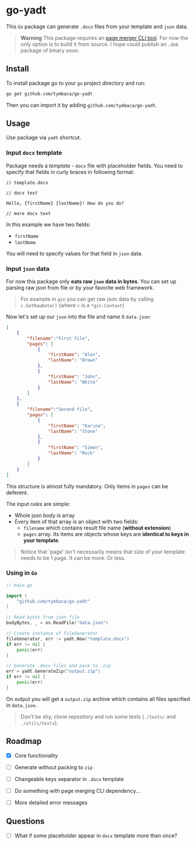 # go-yadt

This `Go` package can generate `.docx` files from your template and `json` data.

> **Warning**
> This package requires an [page merger CLI tool](https://github.com/tymbaca/pagemerger).
> For now the only option is to build it from source. I hope could publish an `.deb` package of binary soon.

## Install

To install package go to your `go` project directory and run:

```sh
go get github.com/tymbaca/go-yadt
```

Then you can import it by adding `github.com/tymbaca/go-yadt`.

## Usage
Use package via `yadt` shortcut.

### Input `docx` template
Package needs a *template* - `docx` file with placeholder fields. You need to specify that fields in curly braces in following format:
```
// template.docx

// docx text

Hello, {firstName} {lastName}! How do you do?

// more docx text
```

In this example we have two fields:
- `firstName`
- `lastName`

You will need to specify values for that field in `json` data.

### Input `json` data
For now this package only **eats raw `json` data in bytes**. You can set up parsing raw json from file or by your favorite web framework.

> For example in `gin` you can get raw json data by calling `c.GetRawData()` (where `c` is a `*gin.Context`)

Now let's set up our `json` into the file and name it `data.json`:

```json
[
    {
        "filename":"First file",
        "pages": [
            {
                "firstName": "Alex",
                "lastName": "Brown"
            },
            {
                "firstName": "John",
                "lastName": "White"
            }
        ]
    },
    {
        "filename":"Second file",
        "pages": [
            {
                "firstName": "Karina",
                "lastName": "Stone"
            },
            {
                "firstName": "Simon",
                "lastName": "Rock"
            }
        ]
    }
]
```

This structure is almost fully mandatory. Only items in `pages` can be deferent.

The input *rules* are simple:

- Whole json body is array
- Every item of that array is an object with two fields:
  - `filename` which contains result file name (**without extension**)
  - `pages` array. Its items are objects whose keys are **identical to keys in your template**.

> Notice that 'page' isn't necessarily means that size of your template needs to be 1 page. It can be more. Or less.

### Using in `Go`

```go
// main.go

import (
    "github.com/tymbaca/go-yadt"
)

// Read bytes from json file
bodyBytes, _ = os.ReadFile("data.json")

// Create instance of FileGenerator
fileGenerator, err := yadt.New("template.docx")
if err != nil {
    panic(err)
}

// Generate .docx files and pack to .zip
err = yadt.GenerateZip("output.zip")
if err != nil {
    panic(err)
}
```

On output you will get a `output.zip` archive which contains all files specified in `data.json`.

> Don't be shy, clone repository and run some tests (`./tests/` and `./utils/tests`).

## Roadmap
- [x] Core functionality
- [ ] Generate without packing to `zip`
- [ ] Changeable keys separator in `.docx` template
- [ ] Do something with page merging CLI dependency...
- [ ] More detailed error messages


## Questions
- [ ] What if some placeholder appear in `docx` template more than once? 
